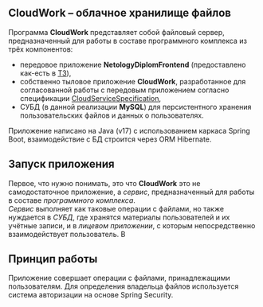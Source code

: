 ## CloudWork – облачное хранилище файлов

Программа **CloudWork** представляет собой файловый сервер, предназначенный для работы в составе программного комплекса из трёх компонентов: 
* передовое приложение **NetologyDiplomFrontend** (предоставлено как-есть в [ТЗ](./TT.md)),
* собственно тыловое приложение **CloudWork**, разработанное для согласованной работы с передовым приложением согласно спецификации [CloudServiceSpecification](./CloudServiceSpecification.yaml),
* СУБД (в данной реализации **MySQL**) для персистентного хранения пользовательских файлов и данных о пользователях.
    

Приложение написано на Java (v17) с использованием каркаса Spring Boot, взаимодействие с БД строится через ORM Hibernate.

## Запуск приложения
Первое, что нужно понимать, это что **CloudWork** это не самодостаточное приложение, а _сервис_, предназначенный для работы в составе _программного комплекса_.  
_Сервис_ выполняет как таковые операции с файлами, но также нуждается в _СУБД_, где хранятся материалы пользователей и их учётные записи, и в _лицевом приложении_, с которым непосредственно взаимодействует пользователь.
В 

## Принцип работы
Приложение  совершает операции с файлами, принадлежащими пользователям. Для определения владельца файлов используется система авторизации на основе Spring Security.